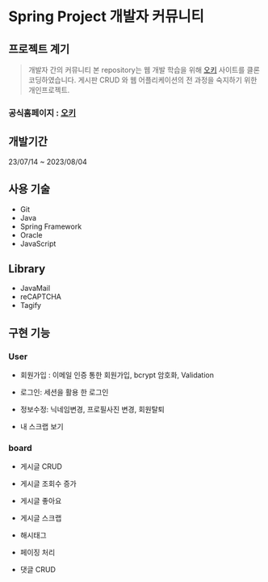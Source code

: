 <h1>Spring Project 개발자 커뮤니티</h1>

## 프로젝트 계기

> 개발자 간의 커뮤니티
> 본 repository는 웹 개발 학습을 위해 [오키](https://okky.kr) 사이트를 클론코딩하였습니다.
> 게시판 CRUD 와 웹 어플리케이션의 전 과정을 숙지하기 위한 개인프로젝트.

### 공식홈페이지 : [오키](https://okky.kr)


## 개발기간

23/07/14 ~ 2023/08/04

## 사용 기술

+ Git
+ Java
+ Spring Framework
+ Oracle
+ JavaScript

## Library

+ JavaMail
+ reCAPTCHA
+ Tagify

## 구현 기능

### User
+ 회원가입 : 이메일 인증 통한 회원가입, bcrypt 암호화, Validation
 
+ 로그인: 세션을 활용 한 로그인
 
+ 정보수정: 닉네임변경, 프로필사진 변경, 회원탈퇴
 
+ 내 스크랩 보기


### board
+ 게시글 CRUD

+ 게시글 조회수 증가

+ 게시글 좋아요

+ 게시글 스크랩
  
+ 해시태그

+ 페이징 처리

+ 댓글 CRUD

